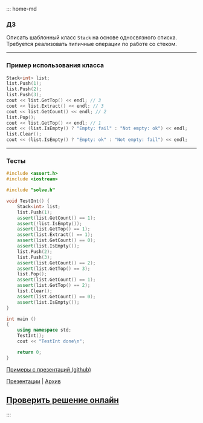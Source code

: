 ::: home-md 
<!-- .element: hidden="hidden" -->

### ДЗ
Описать шаблонный класс `Stack` на основе односвязного списка. Требуется реализовать типичные операции по работе со стеком.

---
### Пример использования класса
``` cpp
Stack<int> list;
list.Push(1);
list.Push(2);
list.Push(3);
cout << list.GetTop() << endl; // 3
cout << list.Extract() << endl; // 3
cout << list.GetCount() << endl; // 2
list.Pop();
cout << list.GetTop() << endl; // 1
cout << (list.IsEmpty() ? "Empty: fail" : "Not empty: ok") << endl;
list.Clear();
cout << (list.IsEmpty() ? "Empty: ok" : "Not empty: fail") << endl;
```

---
### Тесты
``` cpp
#include <assert.h>
#include <iostream>

#include "solve.h"

void TestInt() {
	Stack<int> list;
	list.Push(1);
	assert(list.GetCount() == 1);
	assert(!list.IsEmpty());
	assert(list.GetTop() == 1);
	assert(list.Extract() == 1);
	assert(list.GetCount() == 0);
	assert(list.IsEmpty());
	list.Push(2);
	list.Push(3);	
	assert(list.GetCount() == 2);
	assert(list.GetTop() == 3);
	list.Pop();
	assert(list.GetCount() == 1);
	assert(list.GetTop() == 2);
	list.Clear();
	assert(list.GetCount() == 0);
	assert(list.IsEmpty());
}

int main ()
{
	using namespace std;
	TestInt();
	cout << "TestInt done\n";

	return 0;
}
```

[Примеры с презентаций (github)](https://github.com/aatutor/oop_cpp_files)

[Презентации](https://aatutor.github.io/slides_oop_cpp/) | [Архив](https://sourceforge.net/projects/cpp-oop-top-aca/files/Lections/active/)

## [Проверить решение онлайн](https://coliru.stacked-crooked.com/a/bef7b60682c2f4ba)
:::